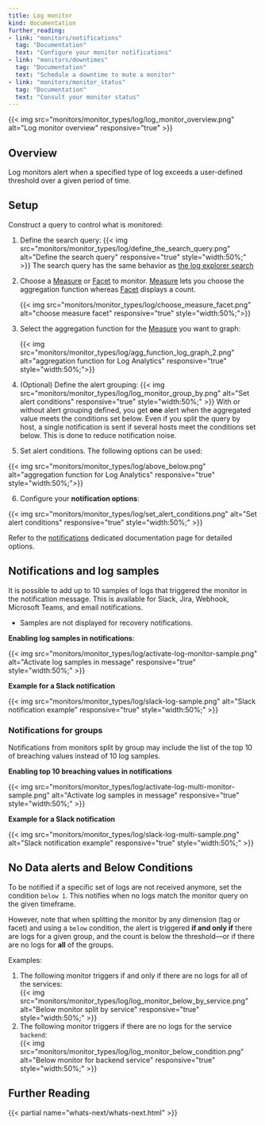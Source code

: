 ```yaml
---
title: Log monitor
kind: documentation
further_reading:
- link: "monitors/notifications"
  tag: "Documentation"
  text: "Configure your monitor notifications"
- link: "monitors/downtimes"
  tag: "Documentation"
  text: "Schedule a downtime to mute a monitor"
- link: "monitors/monitor_status"
  tag: "Documentation"
  text: "Consult your monitor status"
---
```


{{< img src="monitors/monitor_types/log/log_monitor_overview.png" alt="Log monitor overview" responsive="true" >}}

## Overview

Log monitors alert when a specified type of log exceeds a user-defined threshold over a given period of time.

## Setup

Construct a query to control what is monitored:

1. Define the search query:
    {{< img src="monitors/monitor_types/log/define_the_search_query.png" alt="Define the search query" responsive="true" style="width:50%;" >}}
    The search query has the same behavior as [the log explorer search][1]
    
2. Choose a [Measure][1] or [Facet][2] to monitor. [Measure][1] lets you choose the aggregation function whereas [Facet][2] displays a count.
    
    {{< img src="monitors/monitor_types/log/choose_measure_facet.png" alt="choose measure facet" responsive="true" style="width:50%;">}}
    
3. Select the aggregation function for the [Measure][1] you want to graph:
    
    {{< img src="monitors/monitor_types/log/agg_function_log_graph_2.png" alt="aggregation function for Log Analytics" responsive="true" style="width:50%;">}}

4. (Optional) Define the alert grouping:
  {{< img src="monitors/monitor_types/log/log_monitor_group_by.png" alt="Set alert conditions" responsive="true" style="width:50%;" >}}
    With or without alert grouping defined, you get **one** alert when the aggregated value meets the conditions set below. Even if you split the query by host, a single notification is sent if several hosts meet the conditions set below. This is done to reduce notification noise.

5. Set alert conditions. The following options can be used:

  {{< img src="monitors/monitor_types/log/above_below.png" alt="aggregation function for Log Analytics" responsive="true" style="width:50%;">}}

6. Configure your **notification options**:  

  {{< img src="monitors/monitor_types/log/set_alert_conditions.png" alt="Set alert conditions" responsive="true" style="width:50%;" >}}

  Refer to the [notifications][2] dedicated documentation page for detailed options.
    

## Notifications and log samples

It is possible to add up to 10 samples of logs that triggered the monitor in the notification message.
This is available for Slack, Jira, Webhook, Microsoft Teams, and email notifications.

* Samples are not displayed for recovery notifications.

 **Enabling log samples in notifications**:
    
  {{< img src="monitors/monitor_types/log/activate-log-monitor-sample.png" alt="Activate log samples in message" responsive="true" style="width:50%;" >}}
    
  **Example for a Slack notification** 

  {{< img src="monitors/monitor_types/log/slack-log-sample.png" alt="Slack notification example" responsive="true" style="width:50%;" >}}
 
### Notifications for groups

Notifications from monitors split by group may include the list of the top 10 of breaching values instead of 10 log samples.

 **Enabling top 10 breaching values in notifications**

{{< img src="monitors/monitor_types/log/activate-log-multi-monitor-sample.png" alt="Activate log samples in message" responsive="true" style="width:50%;" >}}

**Example for a Slack notification** 

 {{< img src="monitors/monitor_types/log/slack-log-multi-sample.png" alt="Slack notification example" responsive="true" style="width:50%;" >}}

## No Data alerts and Below Conditions  

To be notified if a specific set of logs are not received anymore, set the condition `below 1`. This notifies when no logs match the monitor query on the given timeframe. 

However, note that when splitting the monitor by any dimension (tag or facet) and using a `below` condition, the alert is triggered **if and only if** there are logs for a given group, and the count is below the threshold—or if there are no logs for **all** of the groups.  

Examples:  

1. The following monitor triggers if and only if there are no logs for all of the services:  
  {{< img src="monitors/monitor_types/log/log_monitor_below_by_service.png" alt="Below monitor split by service" responsive="true" style="width:50%;" >}}
2. The following monitor triggers if there are no logs for the service `backend`:  
  {{< img src="monitors/monitor_types/log/log_monitor_below_condition.png" alt="Below monitor for backend service" responsive="true" style="width:50%;" >}}

## Further Reading 
{{< partial name="whats-next/whats-next.html" >}}

[1]: /logs/explorer/search
[2]: /monitors/notifications

